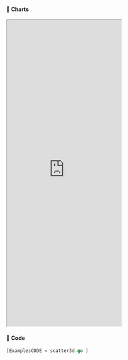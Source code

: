 <!-- tabs:start -->

#### **:art: Charts**
<iframe src="https://go-echarts.github.io/examples/scatter3d.html" height="800"> </iframe>

#### **:musical_keyboard: Code**

```go
[ExamplesCODE = scatter3d.go ]

```

<!-- tabs:end -->
